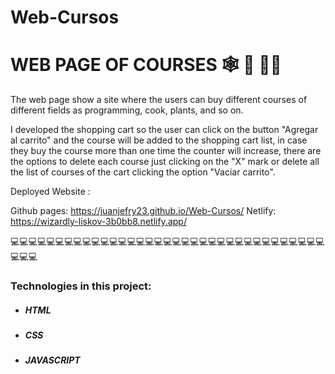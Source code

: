 # Web-Cursos

# WEB PAGE OF COURSES 🕸️ 📄 🧑‍🎓

The web page show a site where the users can buy different courses of different fields as programming, cook, plants, and so on. 

I developed the shopping cart so the user can click on the button "Agregar al carrito" and the course will be added to the shopping cart list, in case they buy the course more than one time the counter will increase, there are the options to delete each course just clicking on the "X" mark or delete all the list of courses of the cart clicking the option "Vaciar carrito". 

Deployed Website : 

Github pages: https://juanjefry23.github.io/Web-Cursos/
Netlify: https://wizardly-liskov-3b0bb8.netlify.app/

💻💻💻💻💻💻💻💻💻💻💻💻💻💻💻💻💻💻💻💻💻💻💻💻💻💻💻💻💻💻💻💻💻💻💻💻💻💻

### Technologies in this project:
- ##### HTML
- ##### CSS
- ##### JAVASCRIPT
